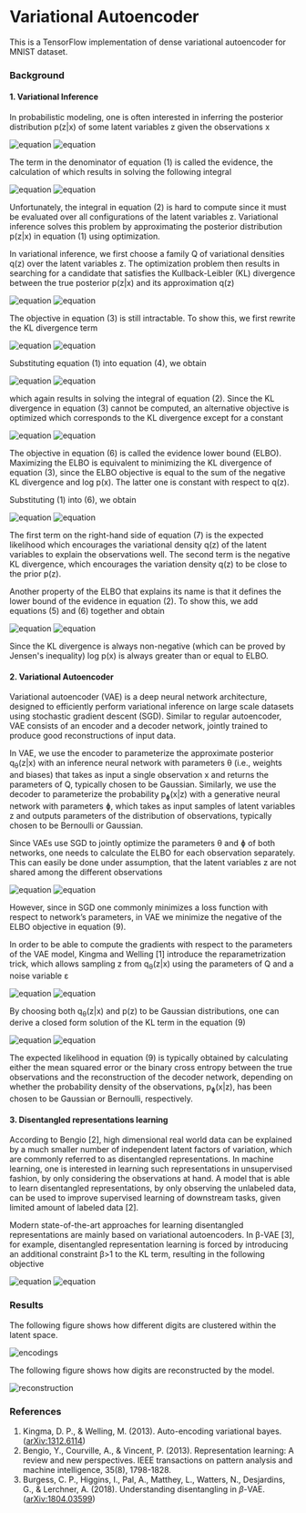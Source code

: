 # Variational Autoencoder

This is a TensorFlow implementation of dense variational autoencoder for MNIST dataset.

### Background

#### 1. Variational Inference

In probabilistic modeling, one is often interested in inferring the posterior 
distribution p(z|x) of some latent variables z given the observations x

![equation](equations/dark_mode/1.svg#gh-dark-mode-only)
![equation](equations/light_mode/1.svg#gh-light-mode-only)

The term in the denominator of equation (1) is called the evidence, the 
calculation of which results in solving the following integral

![equation](equations/dark_mode/2.svg#gh-dark-mode-only)
![equation](equations/light_mode/2.svg#gh-light-mode-only)

Unfortunately, the integral in equation (2) is hard to compute since 
it must be evaluated over all configurations of the latent variables z. 
Variational inference solves this problem by approximating the posterior 
distribution p(z|x) in equation (1) using optimization. 

In variational inference, we first choose a family Q of variational 
densities q(z) over the latent variables z. The optimization problem 
then results in searching for a candidate that satisfies the 
Kullback-Leibler (KL) divergence between the true posterior p(z|x) 
and its approximation q(z)

![equation](equations/dark_mode/3.svg#gh-dark-mode-only)
![equation](equations/light_mode/3.svg#gh-light-mode-only)

The objective in equation (3) is still intractable. To show this, 
we first rewrite the KL divergence term

![equation](equations/dark_mode/4.svg#gh-dark-mode-only)
![equation](equations/light_mode/4.svg#gh-light-mode-only)

Substituting equation (1) into equation (4), we obtain

![equation](equations/dark_mode/5.svg#gh-dark-mode-only)
![equation](equations/light_mode/5.svg#gh-light-mode-only)

which again results in solving the integral of equation (2). 
Since the KL divergence in equation (3) cannot be computed, an 
alternative objective is optimized which corresponds to the 
KL divergence except for a constant

![equation](equations/dark_mode/6.svg#gh-dark-mode-only)
![equation](equations/light_mode/6.svg#gh-light-mode-only)

The objective in equation (6) is called the evidence lower bound (ELBO). 
Maximizing the ELBO is equivalent to minimizing the KL divergence of 
equation (3), since the ELBO objective is equal to the sum of the 
negative KL divergence and log p(x). The latter one is constant with 
respect to q(z).

Substituting (1) into (6), we obtain

![equation](equations/dark_mode/7.svg#gh-dark-mode-only)
![equation](equations/light_mode/7.svg#gh-light-mode-only)

The first term on the right-hand side of equation (7) is the expected 
likelihood which encourages the variational density q(z) of the latent 
variables to explain the observations well. The second term is the 
negative KL divergence, which encourages the variation density q(z) 
to be close to the prior p(z).

Another property of the ELBO that explains its name is that it defines 
the lower bound of the evidence in equation (2). To show this, we add 
equations (5) and (6) together and obtain

![equation](equations/dark_mode/8.svg#gh-dark-mode-only)
![equation](equations/light_mode/8.svg#gh-light-mode-only)

Since the KL divergence is always non-negative (which can be proved by 
Jensen's inequality) log p(x) is always greater than or equal to ELBO.

#### 2. Variational Autoencoder

Variational autoencoder (VAE) is a deep neural network architecture, designed to 
efficiently perform variational inference on large scale datasets using 
stochastic gradient descent (SGD). Similar to regular autoencoder, VAE consists 
of an encoder and a decoder network, jointly trained to produce good 
reconstructions of input data.

In VAE, we use the encoder to parameterize the approximate posterior 
q<sub>&theta;</sub>(z|x) with an inference neural network with 
parameters &theta; (i.e., weights and biases) that takes as input 
a single observation x and returns the parameters of Q, typically chosen 
to be Gaussian. Similarly, we use the decoder to parameterize the 
probability p<sub>&#632;</sub>(x|z) with a generative neural network 
with parameters &#632;, which takes as input samples of latent variables 
z and outputs parameters of the distribution of observations, typically 
chosen to be Bernoulli or Gaussian.

Since VAEs use SGD to jointly optimize the parameters &theta; and &#632;
of both networks, one needs to calculate the ELBO for each observation separately. 
This can easily be done under assumption, that the latent variables z are not 
shared among the different observations

![equation](equations/dark_mode/9.svg#gh-dark-mode-only)
![equation](equations/light_mode/9.svg#gh-light-mode-only)

However, since in SGD one commonly minimizes a loss  function with respect 
to network’s parameters, in VAE we minimize the negative of the ELBO objective 
in equation (9).

In order to be able to compute the gradients with respect to the parameters of the 
VAE model, Kingma and Welling [1] introduce the reparametrization trick, which 
allows sampling z from q<sub>&theta;</sub>(z|x) using the parameters of Q and 
a noise variable &epsilon;

![equation](equations/dark_mode/10.svg#gh-dark-mode-only)
![equation](equations/light_mode/10.svg#gh-light-mode-only)

By choosing both q<sub>&theta;</sub>(z|x) and p(z) to be Gaussian 
distributions, one can derive a closed form solution of the KL term in the 
equation (9)

![equation](equations/dark_mode/11.svg#gh-dark-mode-only)
![equation](equations/light_mode/11.svg#gh-light-mode-only)

The expected likelihood in equation (9) is typically obtained by calculating 
either the mean squared error or the binary cross entropy between the true 
observations and the reconstruction of the decoder network, depending on 
whether the probability density of the observations, p<sub>&#632;</sub>(x|z), has 
been chosen to be Gaussian or Bernoulli, respectively.

#### 3. Disentangled representations learning

According to Bengio [2], high dimensional real world data can be explained by 
a much smaller number of independent latent factors of variation, which are 
commonly referred to as disentangled representations. In machine learning, 
one is interested in learning such representations in unsupervised fashion, 
by only considering the observations at hand. A model that is able to learn 
disentangled representations, by only observing the unlabeled data, can be 
used to improve supervised learning of downstream tasks, given limited amount 
of labeled data [2].

Modern state-of-the-art approaches for learning disentangled representations 
are mainly based on variational autoencoders. In &beta;-VAE [3], for example, 
disentangled representation learning is forced by introducing an additional 
constraint &beta;>1 to the KL term, resulting in the following objective

![equation](equations/dark_mode/12.svg#gh-dark-mode-only)
![equation](equations/light_mode/12.svg#gh-light-mode-only)

### Results

The following figure shows how different digits are clustered within the latent space.

![encodings](results/encodings.png)

The following figure shows how digits are reconstructed by the model.

![reconstruction](results/reconstruction.png)

### References

1. Kingma, D. P., & Welling, M. (2013). Auto-encoding variational bayes. 
([arXiv:1312.6114](https://arxiv.org/pdf/1312.6114.pdf))
2. Bengio, Y., Courville, A., & Vincent, P. (2013). Representation learning: 
A review and new perspectives. IEEE transactions on pattern analysis and 
machine intelligence, 35(8), 1798-1828.
3. Burgess, C. P., Higgins, I., Pal, A., Matthey, L., Watters, N., 
Desjardins, G., & Lerchner, A. (2018). Understanding disentangling 
in $\beta$-VAE. ([arXiv:1804.03599](https://arxiv.org/pdf/1804.03599.pdf))